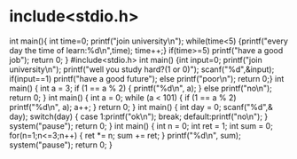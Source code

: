 # include<stdio.h>
int main(){
int time=0;
printf("join university\n");
while(time<5)
{printf("every day the time of learn:%d\n",time);
time++;}
if(time>=5)
printf("have a good job");
return 0;
}
#include<stdio.h>
int main()
{int input=0;
printf("join university\n");
printf("well you study hard?(1 or 0)");
scanf("%d",&input);
if(input==1)
printf("have a good future");
else printf("poor\n");
return 0;}
int main()
{
	int a = 3;
	if (1 == a % 2)
	{
		printf("%d\n", a);
	}
	else printf("no\n");
	return 0;
}
int main()
{
	int a = 0;
	while (a < 101)
	{
		if (1 == a % 2)
			printf("%d\n", a);
		a++;
	}
	return 0;
}
int main()
{
	int day = 0;
	scanf("%d",& day);
	switch(day)
	{
	case 1:printf("ok\n"); break;
	default:printf("no\n");
	}
	system("pause");
	return 0;
}
int main()
{
	int n = 0;
	int ret = 1;
	int sum = 0;
	for(n=1;n<=3;n++)
	{   ret *= n;
		sum += ret;
	}
	printf("%d\n", sum);
    system("pause");
	return 0;
}
